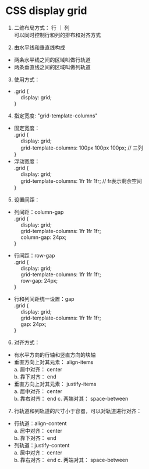 # CSS display grid
1. 二维布局方式： 行 ｜ 列  
   可以同时控制行和列的排布和对齐方式  
  
2. 由水平线和垂直线构成   
  - 两条水平线之间的区域叫做行轨道  
  - 两条垂直线之间的区域叫做列轨道  

3. 使用方式：  
-  .grid {  
    &emsp; display: grid;  
  }

4. 指定宽度: "grid-template-columns"    
-  固定宽度：    
  .grid {  
    &emsp; display: grid;  
    &emsp; grid-template-columns: 100px 100px 100px; // 三列   
  }  
- 浮动宽度：    
  .grid {  
    &emsp; display: grid;  
    &emsp; grid-template-columns: 1fr 1fr 1fr; // fr表示剩余空间  
  }

5. 设置间距： 
- 列间距：column-gap  
  .grid {  
    &emsp; display: grid;  
    &emsp; grid-template-columns: 1fr 1fr 1fr;  
    &emsp; column-gap: 24px;  
  }


- 行间距：row-gap  
  .grid {  
    &emsp; display: grid;  
    &emsp; grid-template-columns: 1fr 1fr 1fr;  
    &emsp; row-gap: 24px;  
  }

- 行和列间距统一设置：gap    
  .grid {  
    &emsp; display: grid;  
    &emsp; grid-template-columns: 1fr 1fr 1fr;  
    &emsp; gap: 24px;  
  }

6. 对齐方式：  
- 有水平方向的行轴和竖直方向的块轴
- 垂直方向上对其元素： align-items  
  a. 居中对齐： center  
  b. 靠下对齐： end
- 垂直方向上对其元素： justify-items  
  a. 居中对齐： center  
  b. 靠右对齐： end
  c. 两端对其： space-between

7. 行轨道和列轨道的尺寸小于容器，可以对轨道进行对齐：
- 行轨道：align-content  
  a. 居中对齐： center  
  b. 靠下对齐： end
- 列轨道：justify-content  
  a. 居中对齐： center  
  b. 靠右对齐： end
  c. 两端对其： space-between



  


